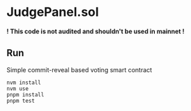 # JudgePanel.sol

**! This code is not audited and shouldn't be used in mainnet !**

## Run

Simple commit-reveal based voting smart contract

```shell
nvm install
nvm use
pnpm install
pnpm test
```
